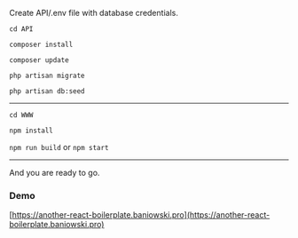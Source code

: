 Create API/.env file with database credentials.

```cd API```

```composer install```

```composer update```

```php artisan migrate```

```php artisan db:seed```

---

```cd WWW```

```npm install```

```npm run build``` or ```npm start```

---

And you are ready to go.


### Demo

[https://another-react-boilerplate.baniowski.pro](https://another-react-boilerplate.baniowski.pro)
